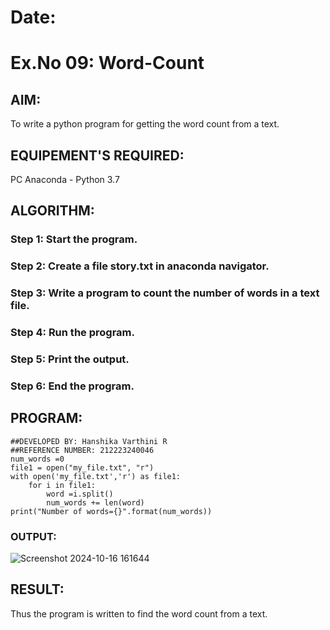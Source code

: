 # Date:
# Ex.No 09: Word-Count
## AIM:
To write a python program for getting the word count from a text.
## EQUIPEMENT'S REQUIRED: 
PC
Anaconda - Python 3.7
## ALGORITHM: 
### Step 1: Start the program.

### Step 2: Create a file story.txt in anaconda navigator.
 
### Step 3: Write a program to count the number of words in a text file.

### Step 4:  Run the program.

### Step 5: Print the output.

### Step 6: End the program.

## PROGRAM:
```
##DEVELOPED BY: Hanshika Varthini R
##REFERENCE NUMBER: 212223240046
num_words =0
file1 = open("my_file.txt", "r")
with open('my_file.txt','r') as file1:
    for i in file1:
        word =i.split()
        num_words += len(word)
print("Number of words={}".format(num_words))
```
### OUTPUT:

![Screenshot 2024-10-16 161644](https://github.com/user-attachments/assets/976b6a27-70b3-4200-ac79-8feb9de2f5d0)


## RESULT:
Thus the program is written to find the word count from a text.
